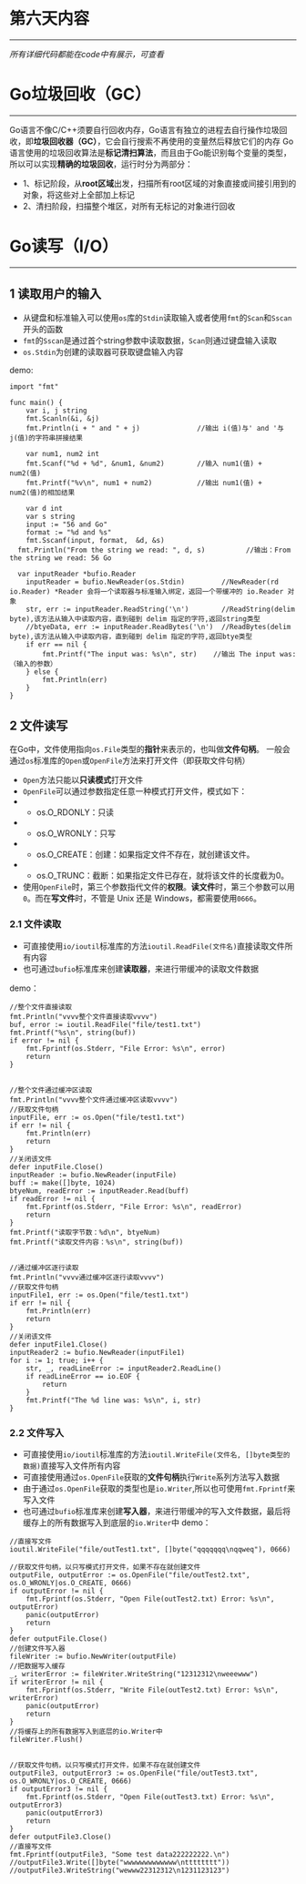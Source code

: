 # 第六天内容
***
*所有详细代码都能在code中有展示，可查看*


# Go垃圾回收（GC）
***
Go语言不像C/C++须要自行回收内存，Go语言有独立的进程去自行操作垃圾回收，即**垃圾回收器（GC）**，它会自行搜索不再使用的变量然后释放它们的内存
Go语言使用的垃圾回收算法是**标记清扫算法**，而且由于Go能识别每个变量的类型，所以可以实现**精确的垃圾回收**，运行时分为两部分：
- 1、标记阶段，从**root区域**出发，扫描所有root区域的对象直接或间接引用到的对象，将这些对上全部加上标记
- 2、清扫阶段，扫描整个堆区，对所有无标记的对象进行回收


# Go读写（I/O）
***

## 1 读取用户的输入
- 从键盘和标准输入可以使用`os`库的`Stdin`读取输入或者使用`fmt`的`Scan`和`Sscan`开头的函数
- `fmt`的`Sscan`是通过首个string参数中读取数据，`Scan`则通过键盘输入读取
- `os.Stdin`为创建的读取器可获取键盘输入内容

demo:
```
import "fmt"

func main() {
	var i, j string
	fmt.Scanln(&i, &j)
	fmt.Println(i + " and " + j)              //输出 i(值)与' and '与j(值)的字符串拼接结果

	var num1, num2 int
	fmt.Scanf("%d + %d", &num1, &num2)        //输入 num1(值) + num2(值)
	fmt.Printf("%v\n", num1 + num2)           //输出 num1(值) + num2(值)的相加结果

	var d int
	var s string
	input := "56 and Go"
	format := "%d and %s"
	fmt.Sscanf(input, format,  &d, &s)                      
  fmt.Println("From the string we read: ", d, s)          //输出：From the string we read: 56 Go

  var inputReader *bufio.Reader
	inputReader = bufio.NewReader(os.Stdin)         //NewReader(rd io.Reader) *Reader 会将一个读取器与标准输入绑定，返回一个带缓冲的 io.Reader 对象
	str, err := inputReader.ReadString('\n')        //ReadString(delim byte),该方法从输入中读取内容，直到碰到 delim 指定的字符,返回string类型
	//btyeData, err := inputReader.ReadBytes('\n')  //ReadBytes(delim byte),该方法从输入中读取内容，直到碰到 delim 指定的字符,返回btye类型
	if err == nil {
		fmt.Printf("The input was: %s\n", str)    //输出 The input was: （输入的参数）
	} else {
		fmt.Println(err)
	}
}
```

## 2 文件读写
在Go中，文件使用指向`os.File`类型的**指针**来表示的，也叫做**文件句柄**。
一般会通过`os`标准库的`Open`或`OpenFile`方法来打开文件（即获取文件句柄）
- `Open`方法只能以**只读模式**打开文件
- `OpenFile`可以通过参数指定任意一种模式打开文件，模式如下：
- - os.O_RDONLY：只读
- - os.O_WRONLY：只写
- - os.O_CREATE：创建：如果指定文件不存在，就创建该文件。
- - os.O_TRUNC：截断：如果指定文件已存在，就将该文件的长度截为0。
- 使用`OpenFile`时，第三个参数指代文件的**权限**。**读文件**时，第三个参数可以用`0`。而在**写文件**时，不管是 Unix 还是 Windows，都需要使用`0666`。


### 2.1 文件读取
- 可直接使用`io/ioutil`标准库的方法`ioutil.ReadFile(文件名)`直接读取文件所有内容
- 也可通过`bufio`标准库来创建**读取器**，来进行带缓冲的读取文件数据

demo：
```
//整个文件直接读取
fmt.Println("vvvv整个文件直接读取vvvv")
buf, error := ioutil.ReadFile("file/test1.txt")
fmt.Printf("%s\n", string(buf))
if error != nil {
	fmt.Fprintf(os.Stderr, "File Error: %s\n", error)
	return
}


//整个文件通过缓冲区读取
fmt.Println("vvvv整个文件通过缓冲区读取vvvv")
//获取文件句柄
inputFile, err := os.Open("file/test1.txt")
if err != nil {
	fmt.Println(err)
	return
}
//关闭该文件
defer inputFile.Close()
inputReader := bufio.NewReader(inputFile)
buff := make([]byte, 1024)
btyeNum, readError := inputReader.Read(buff)
if readError != nil {
	fmt.Fprintf(os.Stderr, "File Error: %s\n", readError)
	return
}
fmt.Printf("读取字节数：%d\n", btyeNum)
fmt.Printf("读取文件内容：%s\n", string(buf))


//通过缓冲区逐行读取
fmt.Println("vvvv通过缓冲区逐行读取vvvv")
//获取文件句柄
inputFile1, err := os.Open("file/test1.txt")
if err != nil {
	fmt.Println(err)
	return
}
//关闭该文件
defer inputFile1.Close()
inputReader2 := bufio.NewReader(inputFile1)
for i := 1; true; i++ {
	str, _, readLineError := inputReader2.ReadLine()
	if readLineError == io.EOF {
		return
	}
	fmt.Printf("The %d line was: %s\n", i, str)
}
```

### 2.2 文件写入
- 可直接使用`io/ioutil`标准库的方法`ioutil.WriteFile(文件名, []byte类型的数据)`直接写入文件所有内容
- 可直接使用通过`os.OpenFile`获取的**文件句柄**执行`Write`系列方法写入数据
- 由于通过`os.OpenFile`获取的类型也是`io.Writer`,所以也可使用`fmt.Fprintf`来写入文件
- 也可通过`bufio`标准库来创建**写入器**，来进行带缓冲的写入文件数据，最后将缓存上的所有数据写入到底层的`io.Writer`中
demo：
```
//直接写文件
ioutil.WriteFile("file/outTest1.txt", []byte("qqqqqqq\nqqweq"), 0666)

//获取文件句柄，以只写模式打开文件，如果不存在就创建文件
outputFile, outputError := os.OpenFile("file/outTest2.txt", os.O_WRONLY|os.O_CREATE, 0666)
if outputError != nil {
	fmt.Fprintf(os.Stderr, "Open File(outTest2.txt) Error: %s\n", outputError)
	panic(outputError)
	return
}
defer outputFile.Close()
//创建文件写入器
fileWriter := bufio.NewWriter(outputFile)
//把数据写入缓存
_, writerError := fileWriter.WriteString("12312312\nweeewww")
if writerError != nil {
	fmt.Fprintf(os.Stderr, "Write File(outTest2.txt) Error: %s\n", writerError)
	panic(outputError)
	return
}
//将缓存上的所有数据写入到底层的io.Writer中
fileWriter.Flush()


//获取文件句柄，以只写模式打开文件，如果不存在就创建文件
outputFile3, outputError3 := os.OpenFile("file/outTest3.txt", os.O_WRONLY|os.O_CREATE, 0666)
if outputError3 != nil {
	fmt.Fprintf(os.Stderr, "Open File(outTest3.txt) Error: %s\n", outputError3)
	panic(outputError3)
	return
}
defer outputFile3.Close()
//直接写文件
fmt.Fprintf(outputFile3, "Some test data222222222.\n")
//outputFile3.Write([]byte("wwwwwwwwwwwww\ntttttttt"))
//outputFile3.WriteString("wewww22312312\n1231123123")
```